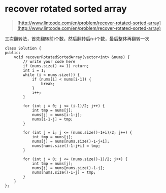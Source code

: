# recover rotated sorted array
>  [http://www.lintcode.com/en/problem/recover-rotated-sorted-array](http://www.lintcode.com/en/problem/recover-rotated-sorted-array)

三次翻转法，首先翻转前i个数，然后翻转后n-i个数，最后整体再翻转一次

    class Solution {
    public:
        void recoverRotatedSortedArray(vector<int> &nums) {
            // write your code here
            if (nums.size() <= 1) return;
            int i = 1;
            while (i < nums.size()) {
                if (nums[i] < nums[i-1]) {
                    break;
                }
                i++;
            }

            for (int j = 0; j <= (i-1)/2; j++) {
                int tmp = nums[j];
                nums[j] = nums[i-1-j];
                nums[i-1-j] = tmp;
            }

            for (int j = i; j <= (nums.size()-1+i)/2; j++) {
                int tmp = nums[j];
                nums[j] = nums[nums.size()-1-j+i];
                nums[nums.size()-1-j+i] = tmp;
            }

            for (int j = 0; j <= (nums.size()-1)/2; j++) {
                int tmp = nums[j];
                nums[j] = nums[nums.size()-1-j];
                nums[nums.size()-1-j] = tmp;
            }
        }
    };
